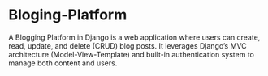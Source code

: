 # Bloging-Platform
A Blogging Platform in Django is a web application where users can create, read, update, and delete (CRUD) blog posts. It leverages Django’s MVC architecture (Model-View-Template) and built-in authentication system to manage both content and users.
